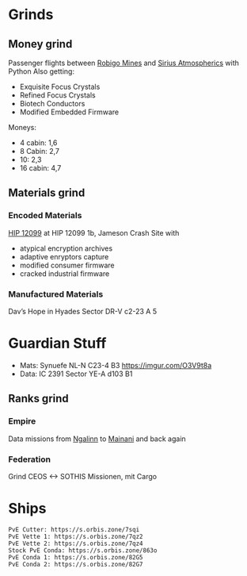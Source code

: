 # Grinds
## Money grind
Passenger flights between [Robigo Mines](https://inara.cz/galaxy-station/42265/) and [Sirius Atmospherics](https://inara.cz/galaxy-station/151365/) with Python
Also getting:
- Exquisite Focus Crystals
- Refined Focus Crystals
- Biotech Conductors
- Modified Embedded Firmware

Moneys:
- 4 cabin: 1,6
- 8 Cabin: 2,7
- 10: 2,3
- 16 cabin: 4,7

## Materials grind
### Encoded Materials
[HIP 12099](https://inara.cz/galaxy-starsystem/47296/) at HIP 12099 1b, Jameson Crash Site with
- atypical encryption archives
- adaptive enryptors capture
- modified consumer firmware
- cracked industrial firmware

### Manufactured Materials
Dav’s Hope in Hyades Sector DR-V c2-23 A 5

# Guardian Stuff
- Mats: Synuefe NL-N C23-4 B3 https://imgur.com/O3V9t8a
- Data: IC 2391 Sector YE-A d103 B1

## Ranks grind
### Empire
Data missions from [Ngalinn](https://inara.cz/galaxy-station/37051/) to [Mainani](https://inara.cz/galaxy-station/35821/) and back again

### Federation
Grind CEOS <-> SOTHIS Missionen, mit Cargo


# Ships

    PvE Cutter: https://s.orbis.zone/7sqi
    PvE Vette 1: https://s.orbis.zone/7qz2
    PvE Vette 2: https://s.orbis.zone/7qz4
    Stock PvE Conda: https://s.orbis.zone/863o
    PvE Conda 1: https://s.orbis.zone/82G5
    PvE Conda 2: https://s.orbis.zone/82G7


